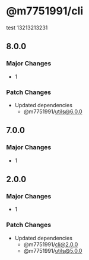 # @m7751991/cli

test
13213213231

## 8.0.0

### Major Changes

- 1

### Patch Changes

- Updated dependencies
  - @m7751991/utils@6.0.0

## 7.0.0

### Major Changes

- 1

## 2.0.0

### Major Changes

- 1

### Patch Changes

- Updated dependencies
  - @m7751991/cli@2.0.0
  - @m7751991/utils@5.0.0
